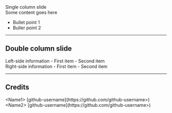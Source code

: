 <!-- SLIDE 2 -->
<div>
Single column slide
</div>
<!-- .element: class="header" -->
Some content goes here

- Bullet point 1
- Buller point 2														 									
---

<!-- SLIDE 3 -->
<!-- Left side content -->
## Double column slide
<div>
Left-side information
- First item
- Second item
</div>
 <!-- .element: style="float:left; width: 47%; text-align: left;" -->

<!-- Right side content -->
<div>
Right-side information
- First item
- Second item
</div>
<!-- .element: style="float: right; width: 47%; text-align: left; -->

---

<!-- CREDITS -->

## Credits

<div>
&lt;Name1&gt; [github-username](https://github.com/github-username>)
</div>
<!-- .element: style="font-family: 'Courier New', Courier, monospace;font-size: 20px" -->
        
<div>
&lt;Name2&gt; [github-username](https://github.com/github-username>)
</div>
<!-- .element: style="font-family: 'Courier New', Courier, monospace;font-size: 20px" -->